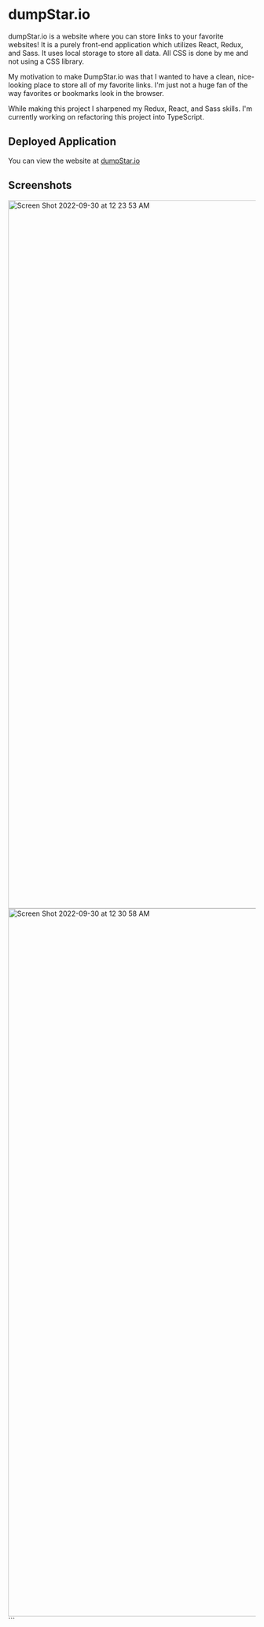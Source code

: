 <h1> dumpStar.io </h1>
<p> dumpStar.io is a website where you can store links to your favorite websites! It is a purely front-end application which utilizes React, Redux, and Sass. It uses local storage to store all data. All CSS is done by me and not using a CSS library.
</p>
<p> My motivation to make DumpStar.io was that I wanted to have a clean, nice-looking place to store all of my favorite links. I'm just not a huge fan of the way favorites or bookmarks look in the browser. </p>

<p> While making this project I sharpened my Redux, React, and Sass skills. I'm currently working on refactoring this project into TypeScript. </p>

<h2> Deployed Application </h2>
<p> You can view the website at <a href="https://dumpstar.io/"> dumpStar.io </a> </p>

<h2> Screenshots </h2>

<img width="1440" alt="Screen Shot 2022-09-30 at 12 23 53 AM" src="https://user-images.githubusercontent.com/82760568/193215672-454df6b3-1a43-45ce-b902-39434584c467.png">

<img width="1440" alt="Screen Shot 2022-09-30 at 12 30 58 AM" src="https://user-images.githubusercontent.com/82760568/193215941-c5d80c3a-2cab-4142-9319-a23ba9f700cc.png">
```
